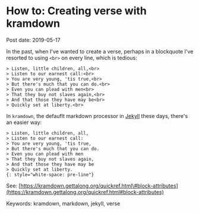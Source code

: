 # How to: Creating verse with kramdown

Post date: 2019-05-17

In the past, when I've wanted to create a verse, perhaps in a blockquote I've resorted to using `<br>` on every line, which is tedious:

```text
> Listen, little children, all,<br>
> Listen to our earnest call:<br>
> You are very young, 'tis true,<br>
> But there's much that you can do.<br>
> Even you can plead with men<br>
> That they buy not slaves again,<br>
> And that those they have may be<br>
> Quickly set at liberty.<br>
```

In `kramdown`, the defauflt markdown processor in [Jekyll](https://jekyllrb.com) these days, there's an easier way:

```text
> Listen, little children, all,
> Listen to our earnest call:
> You are very young, 'tis true,
> But there's much that you can do.
> Even you can plead with men
> That they buy not slaves again,
> And that those they have may be
> Quickly set at liberty.
{: style="white-space: pre-line"}
```

See: [https://kramdown.gettalong.org/quickref.html\#block-attributes](https://kramdown.gettalong.org/quickref.html#block-attributes)

Keywords: kramdown, markdown, jekyll, verse

